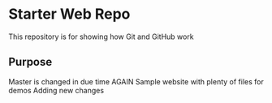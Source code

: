 # Starter Web Repo

This repository is for showing how Git and GitHub work

## Purpose

Master is changed in due time AGAIN
Sample website with plenty of files for demos
Adding new changes